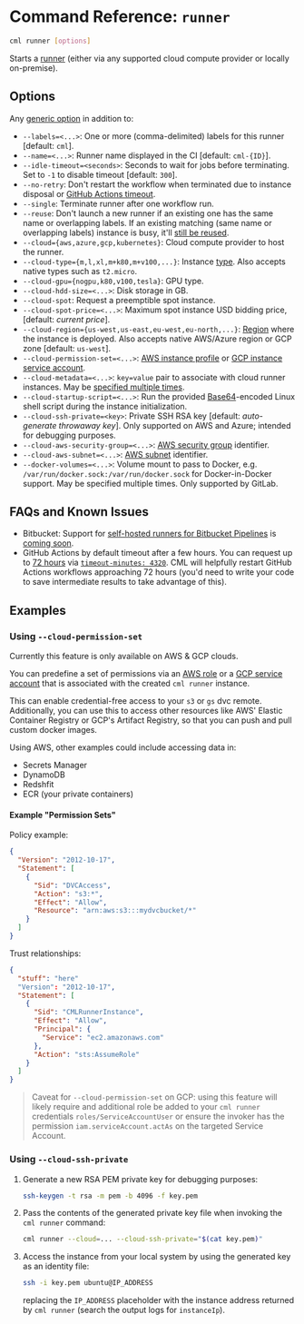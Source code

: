 # Command Reference: `runner`

```bash
cml runner [options]
```

Starts a [runner](/doc/self-hosted-runners) (either via any supported cloud
compute provider or locally on-premise).

## Options

Any [generic option](/doc/ref) in addition to:

- `--labels=<...>`: One or more (comma-delimited) labels for this runner
  [default: `cml`].
- `--name=<...>`: Runner name displayed in the CI [default: `cml-{ID}`].
- `--idle-timeout=<seconds>`: Seconds to wait for jobs before terminating. Set
  to `-1` to disable timeout [default: `300`].
- `--no-retry`: Don't restart the workflow when terminated due to instance
  disposal or
  [GitHub Actions timeout](https://docs.github.com/en/actions/hosting-your-own-runners/about-self-hosted-runners#usage-limits).
- `--single`: Terminate runner after one workflow run.
- `--reuse`: Don't launch a new runner if an existing one has the same name or
  overlapping labels. If an existing matching (same name or overlapping labels)
  instance is busy, it'll
  [still be reused](https://github.com/iterative/cml/issues/610).
- `--cloud={aws,azure,gcp,kubernetes}`: Cloud compute provider to host the
  runner.
- `--cloud-type={m,l,xl,m+k80,m+v100,...}`: Instance
  [type](https://registry.terraform.io/providers/iterative/iterative/latest/docs/resources/task#machine-type).
  Also accepts native types such as `t2.micro`.
- `--cloud-gpu={nogpu,k80,v100,tesla}`: GPU type.
- `--cloud-hdd-size=<...>`: Disk storage in GB.
- `--cloud-spot`: Request a preemptible spot instance.
- `--cloud-spot-price=<...>`: Maximum spot instance USD bidding price, [default:
  *current price*].
- `--cloud-region={us-west,us-east,eu-west,eu-north,...}`:
  [Region](https://registry.terraform.io/providers/iterative/iterative/latest/docs/resources/task#cloud-regions)
  where the instance is deployed. Also accepts native AWS/Azure region or GCP
  zone [default: `us-west`].
- `--cloud-permission-set=<...>`:
  [AWS instance profile](https://docs.aws.amazon.com/AWSEC2/latest/UserGuide/iam-roles-for-amazon-ec2.html#ec2-instance-profile)
  or
  [GCP instance service account](https://cloud.google.com/compute/docs/access/service-accounts).
- `--cloud-metadata=<...>`: `key=value` pair to associate with cloud runner
  instances. May be [specified multiple times](http://yargs.js.org/docs/#array).
- `--cloud-startup-script=<...>`: Run the provided
  [Base64](https://linux.die.net/man/1/base64)-encoded Linux shell script during
  the instance initialization.
- `--cloud-ssh-private=<key>`: Private SSH RSA key [default: *auto-generate
  throwaway key*]. Only supported on AWS and Azure; intended for debugging
  purposes.
- `--cloud-aws-security-group=<...>`:
  [AWS security group](https://docs.aws.amazon.com/vpc/latest/userguide/VPC_SecurityGroups.html)
  identifier.
- `--cloud-aws-subnet=<...>`:
  [AWS subnet](https://docs.aws.amazon.com/vpc/latest/userguide/VPC_Subnets.html#subnet-basics)
  identifier.
- `--docker-volumes=<...>`: Volume mount to pass to Docker, e.g.
  `/var/run/docker.sock:/var/run/docker.sock` for Docker-in-Docker support. May
  be specified multiple times. Only supported by GitLab.

## FAQs and Known Issues

- Bitbucket: Support for
  [self-hosted runners for Bitbucket Pipelines](https://support.atlassian.com/bitbucket-cloud/docs/runners)
  is [coming soon](https://github.com/iterative/cml/pull/798).
- GitHub Actions by default timeout after a few hours. You can request up to
  [72 hours](https://docs.github.com/en/actions/hosting-your-own-runners/about-self-hosted-runners#usage-limits)
  via
  [`timeout-minutes: 4320`](https://docs.github.com/en/actions/learn-github-actions/workflow-syntax-for-github-actions#jobsjob_idtimeout-minutes).
  CML will helpfully restart GitHub Actions workflows approaching 72 hours
  (you'd need to write your code to save intermediate results to take advantage
  of this).

## Examples

### Using `--cloud-permission-set`

<admon type="info">

Currently this feature is only available on AWS & GCP clouds.

</admon>

You can predefine a set of permissions via an [AWS role]() or a
[GCP service account]() that is associated with the created `cml runner`
instance.

This can enable credential-free access to your `s3` or `gs` dvc remote.
Additionally, you can use this to access other resources
like AWS' Elastic Container Registry or GCP's Artifact Registry, so that you can
push and pull custom docker images.

Using AWS, other examples could include accessing data in:

- Secrets Manager
- DynamoDB
- Redshfit
- ECR (your private containers)

#### Example "Permission Sets"

<toggle>
<tab title="AWS">
Policy example:

```json
{
  "Version": "2012-10-17",
  "Statement": [
    {
      "Sid": "DVCAccess",
      "Action": "s3:*",
      "Effect": "Allow",
      "Resource": "arn:aws:s3:::mydvcbucket/*"
    }
  ]
}
```

Trust relationships:

```json
{
  "stuff": "here"
  "Version": "2012-10-17",
  "Statement": [
    {
      "Sid": "CMLRunnerInstance",
      "Effect": "Allow",
      "Principal": {
        "Service": "ec2.amazonaws.com"
      },
      "Action": "sts:AssumeRole"
    }
  ]
}
```

</tab>
<tab title="GCP">

> Caveat for `--cloud-permission-set` on GCP: using this feature will likely
> require and additional role be added to your `cml runner` credentials
> `roles/ServiceAccountUser` or ensure the invoker has the permission
> `iam.serviceAccount.actAs` on the targeted Service Account.

</tab>
</toggle>


### Using `--cloud-ssh-private`

1. Generate a new RSA PEM private key for debugging purposes:

   ```bash
   ssh-keygen -t rsa -m pem -b 4096 -f key.pem
   ```

2. Pass the contents of the generated private key file when invoking the
   `cml runner` command:

   ```bash
   cml runner --cloud=... --cloud-ssh-private="$(cat key.pem)"
   ```

3. Access the instance from your local system by using the generated key as an
   identity file:

   ```bash
   ssh -i key.pem ubuntu@IP_ADDRESS
   ```

   replacing the `IP_ADDRESS` placeholder with the instance address returned by
   `cml runner` (search the output logs for `instanceIp`).
